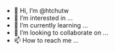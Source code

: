 - 👋 Hi, I’m @htchutw
- 👀 I’m interested in ...
- 🌱 I’m currently learning ...
- 💞️ I’m looking to collaborate on ...
- 📫 How to reach me ...

<!---
htchutw/htchutw is a ✨ special ✨ repository because its `README.md` (this file) appears on your GitHub profile.
You can click the Preview link to take a look at your changes.
--->
